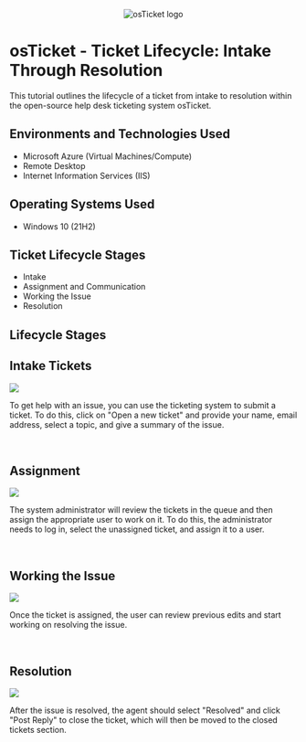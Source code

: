 <p align="center">
<img src="https://i.imgur.com/Clzj7Xs.png" alt="osTicket logo"/>
</p>

<h1>osTicket - Ticket Lifecycle: Intake Through Resolution</h1>
This tutorial outlines the lifecycle of a ticket from intake to resolution within the open-source help desk ticketing system osTicket.<br />

<h2>Environments and Technologies Used</h2>

- Microsoft Azure (Virtual Machines/Compute)
- Remote Desktop
- Internet Information Services (IIS)

<h2>Operating Systems Used </h2>

- Windows 10</b> (21H2)

<h2>Ticket Lifecycle Stages</h2>

- Intake
- Assignment and Communication
- Working the Issue
- Resolution

<h2>Lifecycle Stages</h2>

<h2>Intake Tickets</h2>
<p>
<img src="https://i.imgur.com/NQhziNm.png"/>
</p>
<p>
To get help with an issue, you can use the ticketing system to submit a ticket. To do this, click on "Open a new ticket" and provide your name, email address, select a topic, and give a summary of the issue.
</p>
<br />

<h2>Assignment</h2>
<p>
<img src="https://i.imgur.com/1rp8qoh.png"/>
</p>
<p>
The system administrator will review the tickets in the queue and then assign the appropriate user to work on it. To do this, the administrator needs to log in, select the unassigned ticket, and assign it to a user.
</p>
<br />

<h2>Working the Issue</h2>
<p>
<img src="https://i.imgur.com/akw1oxT.png"/>
</p>
<p>
Once the ticket is assigned, the user can review previous edits and start working on resolving the issue.
</p>
<br />

<h2>Resolution</h2>
<p>
<img src="https://i.imgur.com/7INhyXW.png"/>
</p>
<p>
After the issue is resolved, the agent should select "Resolved" and click "Post Reply" to close the ticket, which will then be moved to the closed tickets section.
</p>
<br />
